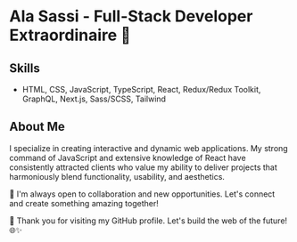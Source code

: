 # Ala Sassi - Full-Stack Developer Extraordinaire 🚀


## Skills
- HTML, CSS, JavaScript, TypeScript, React, Redux/Redux Toolkit, GraphQL, Next.js, Sass/SCSS, Tailwind

## About Me
I specialize in creating interactive and dynamic web applications. My strong command of JavaScript and extensive knowledge of React have consistently attracted clients who value my ability to deliver projects that harmoniously blend functionality, usability, and aesthetics.

🤝 I'm always open to collaboration and new opportunities. Let's connect and create something amazing together!

🚀 Thank you for visiting my GitHub profile. Let's build the web of the future! 🌐✨

